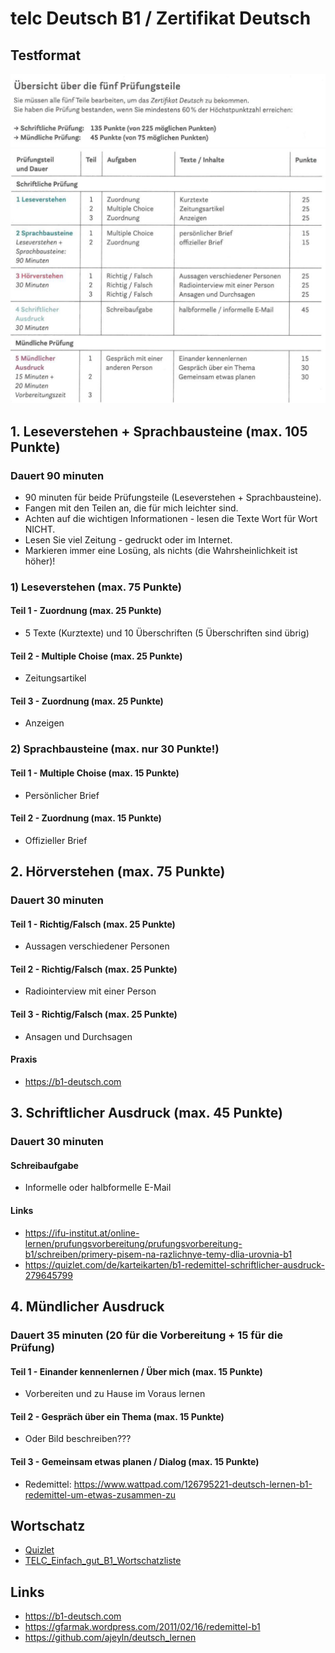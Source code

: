 # telc Deutsch B1 / Zertifikat Deutsch

## Testformat
![img_1.png](static/testformat-2.png)
![img.png](static/testformat-1.png)

## 1. Leseverstehen + Sprachbausteine (max. 105 Punkte)
### Dauert 90 minuten
- 90 minuten für beide Prüfungsteile (Leseverstehen + Sprachbausteine).
- Fangen mit den Teilen an, die für mich leichter sind.
- Achten auf die wichtigen Informationen - lesen die Texte Wort für Wort NICHT.
- Lesen Sie viel Zeitung - gedruckt oder im Internet.
- Markieren immer eine Losüng, als nichts (die Wahrsheinlichkeit ist höher)!

### 1) Leseverstehen (max. 75 Punkte)

#### Teil 1 - Zuordnung (max. 25 Punkte)
- 5 Texte (Kurztexte) und 10 Überschriften (5 Überschriften sind übrig)

#### Teil 2 - Multiple Choise (max. 25 Punkte)
- Zeitungsartikel

#### Teil 3 - Zuordnung (max. 25 Punkte)
- Anzeigen

### 2) Sprachbausteine (max. nur 30 Punkte!)

#### Teil 1 - Multiple Choise (max. 15 Punkte)
- Persönlicher Brief

#### Teil 2 - Zuordnung (max. 15 Punkte)
- Offizieller Brief


## 2. Hörverstehen (max. 75 Punkte)
### Dauert 30 minuten

#### Teil 1 - Richtig/Falsch (max. 25 Punkte)
- Aussagen verschiedener Personen

#### Teil 2 - Richtig/Falsch (max. 25 Punkte)
- Radiointerview mit einer Person

#### Teil 3 - Richtig/Falsch (max. 25 Punkte)
- Ansagen und Durchsagen

#### Praxis
- https://b1-deutsch.com


## 3. Schriftlicher Ausdruck (max. 45 Punkte)
### Dauert 30 minuten

#### Schreibaufgabe
- Informelle oder halbformelle E-Mail

#### Links
- https://ifu-institut.at/online-lernen/prufungsvorbereitung/prufungsvorbereitung-b1/schreiben/primery-pisem-na-razlichnye-temy-dlia-urovnia-b1
- https://quizlet.com/de/karteikarten/b1-redemittel-schriftlicher-ausdruck-279645799

## 4. Mündlicher Ausdruck 
### Dauert 35 minuten (20 für die Vorbereitung + 15 für die Prüfung)

#### Teil 1 - Einander kennenlernen / Über mich (max. 15 Punkte)
- Vorbereiten und zu Hause im Voraus lernen

#### Teil 2 - Gespräch über ein Thema (max. 15 Punkte)
- Oder Bild beschreiben???

#### Teil 3 - Gemeinsam etwas planen / Dialog (max. 15 Punkte)
- Redemittel: https://www.wattpad.com/126795221-deutsch-lernen-b1-redemittel-um-etwas-zusammen-zu


## Wortschatz 

- [Quizlet](https://quizlet.com/ch/417069360/telc-b1-wortschatz-flash-cards)
- [TELC_Einfach_gut_B1_Wortschatzliste](https://www.telc.net/fileadmin/user_upload/Downloads_Verlag/Einfach_gut/Wortschatzlisten/Einfach_gut_B1_Wortschatzliste_alphabetisch.pdf)


## Links
- https://b1-deutsch.com
- https://gfarmak.wordpress.com/2011/02/16/redemittel-b1
- https://github.com/ajeyln/deutsch_lernen
